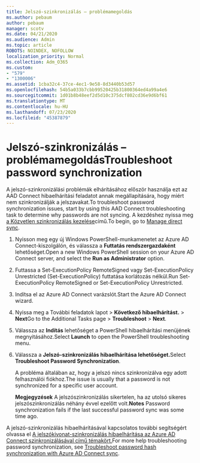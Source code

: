 ```yaml
---
title: Jelszó-szinkronizálás – problémamegoldás
ms.author: pebaum
author: pebaum
manager: scotv
ms.date: 04/21/2020
ms.audience: Admin
ms.topic: article
ROBOTS: NOINDEX, NOFOLLOW
localization_priority: Normal
ms.collection: Adm_O365
ms.custom:
- "579"
- "1300006"
ms.assetid: 1cba32c4-37ce-4ec1-9e58-8d3440b53d57
ms.openlocfilehash: 54b5a033b7cbb99520425b31800364ed4a99a4e6
ms.sourcegitcommit: 1d01b8b48eef2d5d10c375dcf802cd36e9d6bf61
ms.translationtype: MT
ms.contentlocale: hu-HU
ms.lasthandoff: 07/23/2020
ms.locfileid: "45387879"
---
```

# <a name="troubleshoot-password-synchronization"></a><span data-ttu-id="f692f-102">Jelszó-szinkronizálás – problémamegoldás</span><span class="sxs-lookup"><span data-stu-id="f692f-102">Troubleshoot password synchronization</span></span>

<span data-ttu-id="f692f-103">A jelszó-szinkronizálási problémák elhárításához először használja ezt az AAD Connect hibaelhárítási feladatot annak megállapítására, hogy miért nem szinkronizálják a jelszavakat.</span><span class="sxs-lookup"><span data-stu-id="f692f-103">To troubleshoot password synchronization issues, start by using this AAD Connect troubleshooting task to determine why passwords are not syncing.</span></span> <span data-ttu-id="f692f-104">A kezdéshez nyissa meg [a Közvetlen szinkronizálás kezelése](https://admin.microsoft.com/AdminPortal/Home#/dirsyncmanagement)című.</span><span class="sxs-lookup"><span data-stu-id="f692f-104">To begin, go to [Manage direct sync](https://admin.microsoft.com/AdminPortal/Home#/dirsyncmanagement).</span></span>  

1. <span data-ttu-id="f692f-105">Nyisson meg egy új Windows PowerShell-munkamenetet az Azure AD Connect-kiszolgálón, és válassza a **Futtatás rendszergazdaként** lehetőséget.</span><span class="sxs-lookup"><span data-stu-id="f692f-105">Open a new Windows PowerShell session on your Azure AD Connect server, and select the **Run as Administrator** option.</span></span>

2. <span data-ttu-id="f692f-106">Futtassa a Set-ExecutionPolicy RemoteSigned vagy Set-ExecutionPolicy Unrestricted (Set-ExecutionPolicy) futtatása korlátozás nélkül.</span><span class="sxs-lookup"><span data-stu-id="f692f-106">Run Set-ExecutionPolicy RemoteSigned or Set-ExecutionPolicy Unrestricted.</span></span>

3. <span data-ttu-id="f692f-107">Indítsa el az Azure AD Connect varázslót.</span><span class="sxs-lookup"><span data-stu-id="f692f-107">Start the Azure AD Connect wizard.</span></span>

4. <span data-ttu-id="f692f-108">Nyissa meg a További feladatok lapot > **Következő hibaelhárítást.**  >  **Next**</span><span class="sxs-lookup"><span data-stu-id="f692f-108">Go to the Additional Tasks page > **Troubleshoot** > **Next**.</span></span>

5. <span data-ttu-id="f692f-109">Válassza az **Indítás** lehetőséget a PowerShell hibaelhárítási menüjének megnyitásához.</span><span class="sxs-lookup"><span data-stu-id="f692f-109">Select **Launch** to open the PowerShell troubleshooting menu.</span></span>

6. <span data-ttu-id="f692f-110">Válassza a **Jelszó-szinkronizálás hibaelhárítása lehetőséget.**</span><span class="sxs-lookup"><span data-stu-id="f692f-110">Select **Troubleshoot Password Synchronization**.</span></span>

    <span data-ttu-id="f692f-111">A probléma általában az, hogy a jelszó nincs szinkronizálva egy adott felhasználói fiókhoz.</span><span class="sxs-lookup"><span data-stu-id="f692f-111">The issue is usually that a password is not synchronized for a specific user account.</span></span>

    <span data-ttu-id="f692f-112">**Megjegyzések** A jelszószinkronizálás sikertelen, ha az utolsó sikeres jelszószinkronizálás néhány évvel ezelőtt volt.</span><span class="sxs-lookup"><span data-stu-id="f692f-112">**Notes** Password synchronization fails if the last successful password sync was some time ago.</span></span>

<span data-ttu-id="f692f-113">A jelszó-szinkronizálás hibaelhárításával kapcsolatos további segítségért olvassa el [A jelszókivonat-szinkronizálás hibaelhárítása az Azure AD Connect szinkronizálásával című témakört.](https://docs.microsoft.com/azure/active-directory/hybrid/tshoot-connect-password-hash-synchronization)</span><span class="sxs-lookup"><span data-stu-id="f692f-113">For more help troubleshooting password synchronization, see [Troubleshoot password hash synchronization with Azure AD Connect sync](https://docs.microsoft.com/azure/active-directory/hybrid/tshoot-connect-password-hash-synchronization).</span></span>